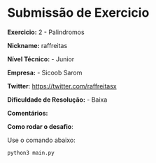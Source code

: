 # Submissão de Exercicio

**Exercicio:** 2 - Palindromos

**Nickname:** raffreitas

**Nível Técnico:** - Junior

**Empresa:** - Sicoob Sarom

**Twitter**: https://twitter.com/raffreitasx

**Dificuldade de Resolução:** - Baixa

**Comentários:**

**Como rodar o desafio**: 

Use o comando abaixo: 
```bash
python3 main.py
```